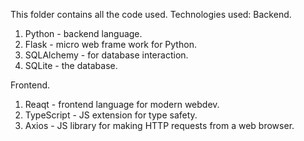 This folder contains all the code used.
 Technologies used:
 Backend.
  1. Python - backend language.
  2. Flask - micro web frame work for Python.
  3. SQLAlchemy - for database interaction.
  4. SQLite - the database.

Frontend.
 1. Reaqt - frontend language for modern webdev.
 2. TypeScript - JS extension for type safety.
 3. Axios - JS library for making HTTP requests from a web browser.
